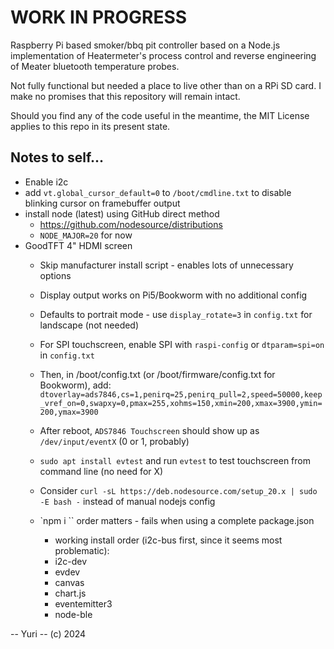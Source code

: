 # WORK IN PROGRESS

Raspberry Pi based smoker/bbq pit controller based on a Node.js implementation of Heatermeter's process control and reverse engineering of Meater bluetooth temperature probes.

Not fully functional but needed a place to live other than on a RPi SD card. I make no promises that this repository will remain intact.

Should you find any of the code useful in the meantime, the MIT License applies to this repo in its present state.

## Notes to self...

* Enable i2c
* add `vt.global_cursor_default=0` to `/boot/cmdline.txt` to disable blinking cursor on framebuffer output
* install node (latest) using GitHub direct method
  * https://github.com/nodesource/distributions
  * `NODE_MAJOR=20` for now
* GoodTFT 4" HDMI screen
  * Skip manufacturer install script - enables lots of unnecessary options
  * Display output works on Pi5/Bookworm with no additional config
  * Defaults to portrait mode - use `display_rotate=3` in `config.txt` for landscape (not needed)
  * For SPI touchscreen, enable SPI with `raspi-config` or `dtparam=spi=on` in `config.txt`
  * Then, in /boot/config.txt (or /boot/firmware/config.txt for Bookworm), add:
`dtoverlay=ads7846,cs=1,penirq=25,penirq_pull=2,speed=50000,keep_vref_on=0,swapxy=0,pmax=255,xohms=150,xmin=200,xmax=3900,ymin=200,ymax=3900`
  * After reboot, `ADS7846 Touchscreen` should show up as `/dev/input/eventX` (0 or 1, probably)
  * `sudo apt install evtest` and run `evtest` to test touchscreen from command line (no need for X)

  * Consider `curl -sL https://deb.nodesource.com/setup_20.x | sudo -E bash -` instead of manual nodejs config
  * `npm i <package>`` order matters - fails when using a complete package.json
    * working install order (i2c-bus first, since it seems most problematic):
    * i2c-dev
    * evdev
    * canvas
    * chart.js
    * eventemitter3
    * node-ble

-- Yuri -- (c) 2024